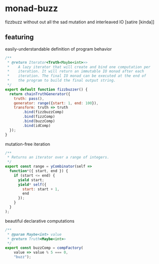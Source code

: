 # monad-buzz
fizzbuzz without out all the sad mutation and interleaved IO [satire [kinda]]

## featuring

easily-understandable definition of program behavior


```js
/**
 * @return Iterator<Truth<Maybe<int>>>
 *    A lazy iterator that will create and bind one computation per
 *    iteration. It will return an immutable IO monad after each
 *    iteration. The final IO monad can be executed at the end of
 *    the program to build the final output string.
 */
export default function fizzbuzzer() {
  return chainTruthGenerator({
    truth: pass(),
    generator: range({start: 1, end: 100}),
    transform: truth => truth
        .bind(fizzbuzzComp)
        .bind(fizzComp)
        .bind(buzzComp)
        .bind(idComp)
  });
}
```

mutation-free iteration

```js
/**
 * Returns an iterator over a range of integers.
 */
export const range = yCombinator(self =>
  function*({ start, end }) {
    if (start <= end) {
      yield start;
      yield* self({
        start: start + 1,
        end
      });
    }
  }
);

```

beautiful declarative computations

```js
/**
 * @param Maybe<int> value
 * @return Truth<Maybe<int>>
 */
export const buzzComp = compFactory(
    value => value % 5 === 0,
    "buzz");
```
